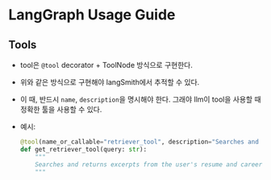 # LangGraph Usage Guide

## Tools

- tool은 `@tool` decorator + ToolNode 방식으로 구현한다.
- 위와 같은 방식으로 구현해야 langSmith에서 추적할 수 있다.
- 이 때, 반드시 `name`, `description`을 명시해야 한다. 그래야 llm이 tool을 사용할 때 정확한 툴을 사용할 수 있다.
- 예시:

    ```python
    @tool(name_or_callable="retriever_tool", description="Searches and returns excerpts from the user's resume and career documents. Use it to answer questions about the user's experience, projects, and skills.")
    def get_retriever_tool(query: str):
        """
        Searches and returns excerpts from the user's resume and career documents. Use it to answer questions about the user's experience, projects, and skills.
        """
    ```
